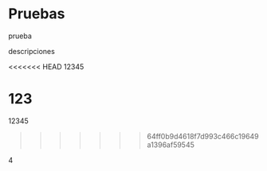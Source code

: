 # Pruebas
prueba

descripciones

<<<<<<< HEAD
12345

123
=======
12345
>>>>>>> 64ff0b9d4618f7d993c466c19649a1396af59545

4
